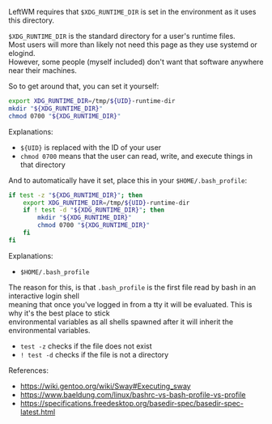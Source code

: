 LeftWM requires that `$XDG_RUNTIME_DIR` is set in the environment as it uses this directory.

`$XDG_RUNTIME_DIR` is the standard directory for a user's runtime files.<br>
Most users will more than likely not need this page as they use systemd or elogind.<br>
However, some people (myself included) don't want that software anywhere near their machines.

So to get around that, you can set it yourself:

```bash
export XDG_RUNTIME_DIR=/tmp/${UID}-runtime-dir
mkdir "${XDG_RUNTIME_DIR}"
chmod 0700 "${XDG_RUNTIME_DIR}"
```

Explanations:
- `${UID}` is replaced with the ID of your user
- `chmod 0700` means that the user can read, write, and execute things in that directory

And to automatically have it set, place this in your `$HOME/.bash_profile`:

```bash
if test -z "${XDG_RUNTIME_DIR}"; then
    export XDG_RUNTIME_DIR=/tmp/${UID}-runtime-dir
    if ! test -d "${XDG_RUNTIME_DIR}"; then
        mkdir "${XDG_RUNTIME_DIR}"
        chmod 0700 "${XDG_RUNTIME_DIR}"
    fi
fi
```

Explanations:
- `$HOME/.bash_profile`

The reason for this, is that `.bash_profile` is the first file read by bash in an interactive login shell<br>
meaning that once you've logged in from a tty it will be evaluated. This is why it's the best place to stick<br>
environmental variables as all shells spawned after it will inherit the environmental variables.

- `test -z` checks if the file does not exist
- `! test -d` checks if the file is not a directory

References: 
- https://wiki.gentoo.org/wiki/Sway#Executing_sway
- https://www.baeldung.com/linux/bashrc-vs-bash-profile-vs-profile
- https://specifications.freedesktop.org/basedir-spec/basedir-spec-latest.html